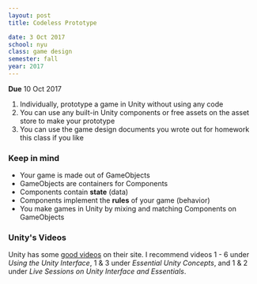 ```yaml
---
layout: post
title: Codeless Prototype

date: 3 Oct 2017
school: nyu
class: game design
semester: fall
year: 2017
---
```


**Due** 10 Oct 2017

1. Individually, prototype a game in Unity without using any code
2. You can use any built-in Unity components or free assets on the asset store to make your prototype
3. You can use the game design documents you wrote out for homework this class if you like

### Keep in mind

* Your game is made out of GameObjects
* GameObjects are containers for Components
* Components contain **state** (data)
* Components implement the **rules** of your game (behavior)
* You make games in Unity by mixing and matching Components on GameObjects

### Unity's Videos

Unity has some [good videos](https://unity3d.com/learn/tutorials/topics/interface-essentials) on their site. I recommend videos 1 - 6 under *Using the Unity Interface*, 1 & 3 under *Essential Unity Concepts*, and 1 & 2 under *Live Sessions on Unity Interface and Essentials*.
